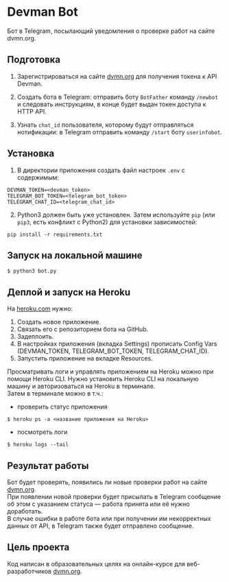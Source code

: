 # Devman Bot

Бот в Telegram, посылающий уведомления о проверке работ на сайте dvmn.org.

## Подготовка

1. Зарегистрироваться на сайте [dvmn.org](https://dvmn.org/) для получения токена к API 
Devman.

2. Создать бота в Telegram: отправить боту `BotFather` команду `/newbot` и следовать инструкциям, в конце будет выдан токен доступа к HTTP API.

3. Узнать `chat_id` пользователя, которому будут отправляться нотификации: в Telegram отправить команду `/start` боту `userinfobot`.

## Установка

1. В директории приложения создать файл настроек `.env` с содержимым:
```#!bash
DEVMAN_TOKEN=<devman_token>
TELEGRAM_BOT_TOKEN=<telegram_bot_token>
TELEGRAM_CHAT_ID=<telegram_chat_id>
```
2. Python3 должен быть уже установлен. 
Затем используйте `pip` (или `pip3`, есть конфликт с Python2) для установки зависимостей:
```#!bash
pip install -r requirements.txt
```
## Запуск на локальной машине
```#!bash
$ python3 bot.py
```
## Деплой и запуск на Heroku
На [heroku.com](https://www.heroku.com/) нужно:
1. Создать новое приложение.
2. Связать его с репозиторием бота на GitHub.
3. Задеплоить.
4. В настройках приложения (вкладка Settings) прописать Config Vars (DEVMAN_TOKEN, TELEGRAM_BOT_TOKEN, TELEGRAM_CHAT_ID).
5. Запустить приложение на вкладке Resources.

Просматривать логи и управлять приложением на Heroku можно при помощи Heroku CLI. Нужно установить Heroku CLI на локальную машину и авторизоваться на Heroku в терминале.  
Затем в терминале можно в т.ч.:
- проверить статус приложения
```#!bash
$ heroku ps -a <название приложения на Heroku>
```  
- посмотреть логи
```#!bash
$ heroku logs --tail
```
## Результат работы
Бот будет проверять, появились ли новые проверки работ на сайте [dvmn.org](https://dvmn.org/).  
При появлении новой проверки будет присылать в Telegram сообщение об этом с указанием статуса — работа принята или её нужно доработать.  
В случае ошибки в работе бота или при получении им некорректных данных от API, в Telegram также будет отправлено сообщение. 

## Цель проекта

Код написан в образовательных целях на онлайн-курсе для веб-разработчиков [dvmn.org](https://dvmn.org/).
